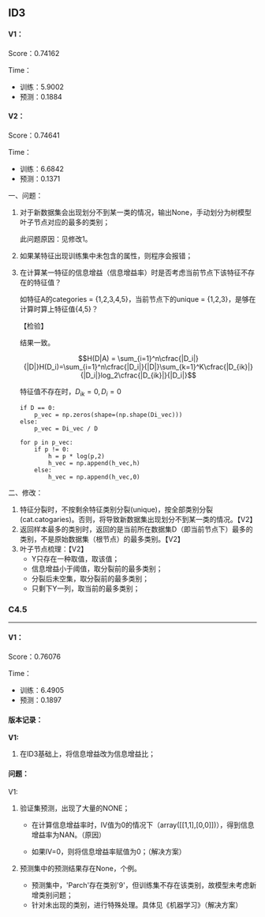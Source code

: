 ## ID3

#### V1：

Score：0.74162    

Time：

- 训练：5.9002
- 预测：0.1884

#### V2：

Score：0.74641    

Time：

- 训练：6.6842
- 预测：0.1371



一、问题：

1. 对于新数据集会出现划分不到某一类的情况，输出None，手动划分为树模型叶子节点对应的最多的类别；

   此问题原因：见修改1。

2. 如果某特征出现训练集中未包含的属性，则程序会报错；

3. 在计算某一特征的信息增益（信息增益率）时是否考虑当前节点下该特征不存在的特征值？

   如特征A的categories = {1,2,3,4,5}，当前节点下的unique = {1,2,3}，是够在计算时算上特征值{4,5}？

   【检验】

   结果一致。

   $$H(D|A) = \sum_{i=1}^n\cfrac{|D_i|}{|D|}H(D_i)=\sum_{i=1}^n\cfrac{|D_i|}{|D|}\sum_{k=1}^K\cfrac{|D_{ik}|}{|D_i|}log_2\cfrac{|D_{ik}|}{|D_i|}$$    

   特征值不存在时，$D_{ik}=0,D_i=0$

   ```
   if D == 0:
       p_vec = np.zeros(shape=(np.shape(Di_vec)))
   else:
       p_vec = Di_vec / D
   ```


   ```
   for p in p_vec:
       if p != 0:
           h = p * log(p,2)
           h_vec = np.append(h_vec,h)
       else:
           h_vec = np.append(h_vec,0)
   ```

二、修改：

1. 特征分裂时，不按剩余特征类别分裂(unique)，按全部类别分裂(cat.catogaries)。否则，将导致新数据集出现划分不到某一类的情况。【V2】
2. 返回样本最多的类别时，返回的是当前所在数据集D（即当前节点下）最多的类别，不是原始数据集（根节点）的最多类别。【V2】
3. 叶子节点梳理：【V2】
   * Y只存在一种取值，取该值；
   * 信息增益小于阈值，取分裂前的最多类别；
   * 分裂后未空集，取分裂前的最多类别；
   * 只剩下Y一列，取当前的最多类别；


### C4.5    

----------------

#### V1：

Score：0.76076 

Time：

- 训练：6.4905
- 预测：0.1897



#### 版本记录：

**V1:**

1. 在ID3基础上，将信息增益改为信息增益比；



#### 问题：

V1:    

1.  验证集预测，出现了大量的NONE；

    * 在计算信息增益率时，IV值为0的情况下（array([[1,1],[0,0]])），得到信息增益率为NAN。（原因）


    * 如果IV=0，则将信息增益率赋值为0；（解决方案）

2.  预测集中的预测结果存在None，个例。

    * 预测集中，'Parch'存在类别'9'，但训练集不存在该类别，故模型未考虑新增类别问题；
    * 针对未出现的类别，进行特殊处理。具体见《机器学习》（解决方案）